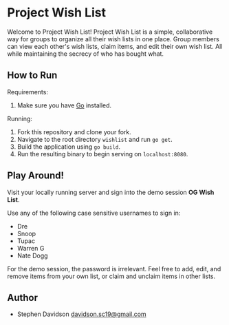 Project Wish List
====================

Welcome to Project Wish List!
Project Wish List is a simple, collaborative way for groups to organize all their wish lists in one place.
Group members can view each other's wish lists, claim items, and edit their own wish list. All while maintaining the secrecy
of who has bought what.

## How to Run

Requirements:
1. Make sure you have [Go](https://golang.org/doc/install) installed.

Running:
1. Fork this repository and clone your fork.
2. Navigate to the root directory `wishlist` and run `go get`.
3. Build the application using `go build`.
4. Run the resulting binary to begin serving on `localhost:8080`.

## Play Around!

Visit your locally running server and sign into the demo session **OG Wish List**.

Use any of the following case sensitive usernames to sign in:
- Dre
- Snoop
- Tupac
- Warren G
- Nate Dogg

For the demo session, the password is irrelevant. Feel free to add, edit, and remove items from your own list, or claim and unclaim items in other lists.

## Author

 * Stephen Davidson <davidson.sc19@gmail.com>